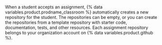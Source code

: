When a student accepts an assignment, {% data variables.product.prodname_classroom %} automatically creates a new repository for the student. The repositories can be empty, or you can create the repositories from a template repository with starter code, documentation, tests, and other resources. Each assignment repository belongs to your organization account on {% data variables.product.github %}.
